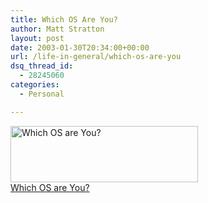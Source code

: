 ```yaml
---
title: Which OS Are You?
author: Matt Stratton
layout: post
date: 2003-01-30T20:34:00+00:00
url: /life-in-general/which-os-are-you
dsq_thread_id:
  - 28245060
categories:
  - Personal

---
```

[<img src="https://www.bbspot.com/Images/News_Features/2003/01/os_quiz/amiga.jpg" width="300" height="90" border="0" alt="Which OS are You?" />  
Which OS are You?][1]

 [1]: https://bbspot.com/News/2003/01/os_quiz.php